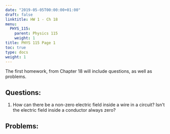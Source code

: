 ```yaml
---
date: "2019-05-05T00:00:00+01:00"
draft: false
linktitle: HW 1 - Ch 18
menu:
  PHYS_115:
    parent: Physics 115
    weight: 1
title: PHYS 115 Page 1
toc: true
type: docs
weight: 1
---
```


The first homework, from Chapter 18 will include questions, as well as problems. 

## Questions:
1. How can there be a non-zero electric field inside a wire in a circuit?  Isn't the electric field inside a conductor always zero?

## Problems:
